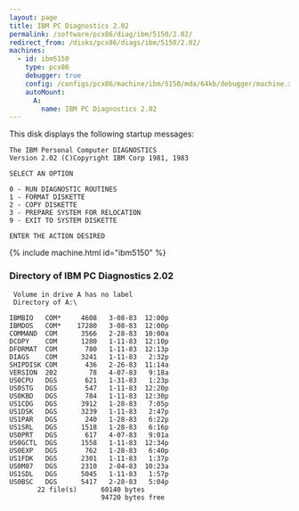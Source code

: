 ```yaml
---
layout: page
title: IBM PC Diagnostics 2.02
permalink: /software/pcx86/diag/ibm/5150/2.02/
redirect_from: /disks/pcx86/diags/ibm/5150/2.02/
machines:
  - id: ibm5150
    type: pcx86
    debugger: true
    config: /configs/pcx86/machine/ibm/5150/mda/64kb/debugger/machine.xml
    autoMount:
      A:
        name: IBM PC Diagnostics 2.02
---
```


This disk displays the following startup messages:

    The IBM Personal Computer DIAGNOSTICS                                           
    Version 2.02 (C)Copyright IBM Corp 1981, 1983                                   
                                                                                    
    SELECT AN OPTION                                                                
                                                                                    
    0 - RUN DIAGNOSTIC ROUTINES                                                     
    1 - FORMAT DISKETTE                                                             
    2 - COPY DISKETTE                                                               
    3 - PREPARE SYSTEM FOR RELOCATION                                               
    9 - EXIT TO SYSTEM DISKETTE                                                     
                                                                                    
    ENTER THE ACTION DESIRED                                                        
 
{% include machine.html id="ibm5150" %}

### Directory of IBM PC Diagnostics 2.02

     Volume in drive A has no label
     Directory of A:\

    IBMBIO   COM*     4608   3-08-83  12:00p
    IBMDOS   COM*    17280   3-08-83  12:00p
    COMMAND  COM      3566   2-28-83  10:00a
    DCOPY    COM      1280   1-11-83  12:10p
    DFORMAT  COM       780   1-11-83  12:13p
    DIAGS    COM      3241   1-11-83   2:32p
    SHIPDISK COM       436   2-26-83  11:14a
    VERSION  202        78   4-07-83   9:18a
    US0CPU   DGS       621   1-31-83   1:23p
    US0STG   DGS       547   1-11-83  12:20p
    US0KBD   DGS       784   1-11-83  12:30p
    US1CDG   DGS      3912   1-28-83   7:05p
    US1DSK   DGS      3239   1-11-83   2:47p
    US1PAR   DGS       240   1-28-83   6:22p
    US1SRL   DGS      1518   1-28-83   6:16p
    US0PRT   DGS       617   4-07-83   9:01a
    US0GCTL  DGS      1558   1-11-83  12:34p
    US0EXP   DGS       762   1-28-83   6:40p
    US1FDK   DGS      2301   1-11-83   1:37p
    US0M87   DGS      2310   2-04-83  10:23a
    US1SDL   DGS      5045   1-11-83   1:57p
    US0BSC   DGS      5417   2-28-83   5:04p
           22 file(s)      60140 bytes
                           94720 bytes free
